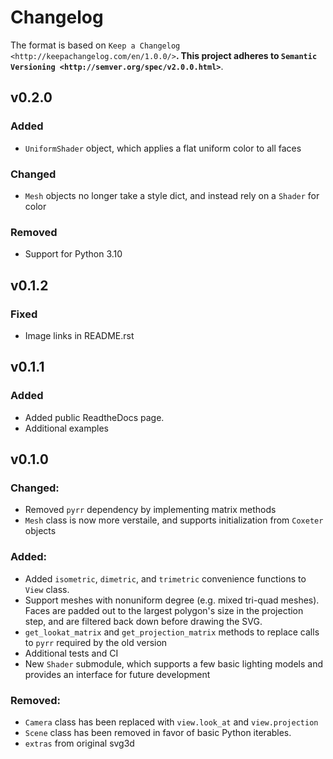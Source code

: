 # Changelog

The format is based on `Keep a Changelog <http://keepachangelog.com/en/1.0.0/>`__.
This project adheres to `Semantic Versioning <http://semver.org/spec/v2.0.0.html>`__.

## v0.2.0

### Added

- `UniformShader` object, which applies a flat uniform color to all faces

### Changed

- `Mesh` objects no longer take a style dict, and instead rely on a `Shader` for color

### Removed

- Support for Python 3.10

## v0.1.2

### Fixed

- Image links in README.rst

## v0.1.1

### Added

- Added public ReadtheDocs page.
- Additional examples

## v0.1.0

### Changed:
- Removed `pyrr` dependency by implementing matrix methods
- `Mesh` class is now more verstaile, and supports initialization from `Coxeter` objects

### Added:
- Added `isometric`, `dimetric`, and `trimetric` convenience functions to `View` class.
- Support meshes with nonuniform degree (e.g. mixed tri-quad meshes). Faces are padded out to the largest polygon's size in the projection step, and are filtered back down before drawing the SVG.
- `get_lookat_matrix` and `get_projection_matrix` methods to replace calls to `pyrr` required by the old version
- Additional tests and CI
- New `Shader` submodule, which supports a few basic lighting models and provides an interface for future development

### Removed:
- `Camera` class has been replaced with `view.look_at` and `view.projection`
- `Scene` class has been removed in favor of basic Python iterables.
- `extras` from original svg3d
